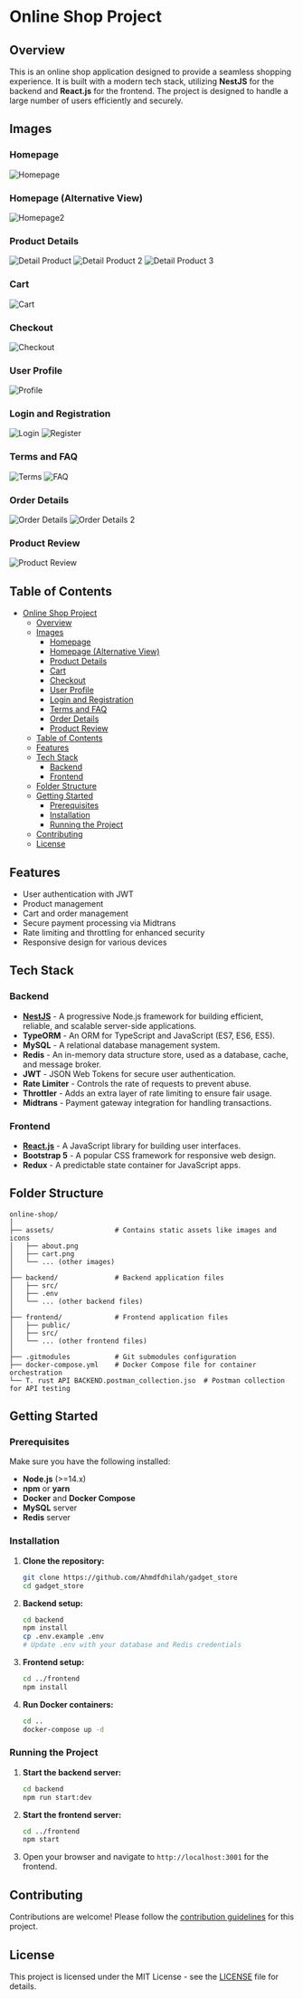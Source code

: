 # Online Shop Project

## Overview

This is an online shop application designed to provide a seamless shopping experience. It is built with a modern tech stack, utilizing **NestJS** for the backend and **React.js** for the frontend. The project is designed to handle a large number of users efficiently and securely.

## Images

### Homepage
![Homepage](./assets/homepage.png)

### Homepage (Alternative View)
![Homepage2](./assets/homepage2.png)

### Product Details
![Detail Product](./assets/detailproduct.png)
![Detail Product 2](./assets/detailproduct2.png)
![Detail Product 3](./assets/detailproduct3.png)

### Cart
![Cart](./assets/cart.png)

### Checkout
![Checkout](./assets/checkout.png)

### User Profile
![Profile](./assets/profile.png)

### Login and Registration
![Login](./assets/login.png)
![Register](./assets/register.png)

### Terms and FAQ
![Terms](./assets/terms.png)
![FAQ](./assets/faq.png)

### Order Details
![Order Details](./assets/orderDetails.png)
![Order Details 2](./assets/orderDetails2.png)

### Product Review
![Product Review](./assets/poductReview.png)


## Table of Contents

- [Online Shop Project](#online-shop-project)
  - [Overview](#overview)
  - [Images](#images)
    - [Homepage](#homepage)
    - [Homepage (Alternative View)](#homepage-alternative-view)
    - [Product Details](#product-details)
    - [Cart](#cart)
    - [Checkout](#checkout)
    - [User Profile](#user-profile)
    - [Login and Registration](#login-and-registration)
    - [Terms and FAQ](#terms-and-faq)
    - [Order Details](#order-details)
    - [Product Review](#product-review)
  - [Table of Contents](#table-of-contents)
  - [Features](#features)
  - [Tech Stack](#tech-stack)
    - [Backend](#backend)
    - [Frontend](#frontend)
  - [Folder Structure](#folder-structure)
  - [Getting Started](#getting-started)
    - [Prerequisites](#prerequisites)
    - [Installation](#installation)
    - [Running the Project](#running-the-project)
  - [Contributing](#contributing)
  - [License](#license)

## Features

- User authentication with JWT
- Product management
- Cart and order management
- Secure payment processing via Midtrans
- Rate limiting and throttling for enhanced security
- Responsive design for various devices

## Tech Stack

### Backend

- **[NestJS](https://nestjs.com/)** - A progressive Node.js framework for building efficient, reliable, and scalable server-side applications.
- **TypeORM** - An ORM for TypeScript and JavaScript (ES7, ES6, ES5).
- **MySQL** - A relational database management system.
- **Redis** - An in-memory data structure store, used as a database, cache, and message broker.
- **JWT** - JSON Web Tokens for secure user authentication.
- **Rate Limiter** - Controls the rate of requests to prevent abuse.
- **Throttler** - Adds an extra layer of rate limiting to ensure fair usage.
- **Midtrans** - Payment gateway integration for handling transactions.

### Frontend

- **[React.js](https://reactjs.org/)** - A JavaScript library for building user interfaces.
- **Bootstrap 5** - A popular CSS framework for responsive web design.
- **Redux** - A predictable state container for JavaScript apps.

## Folder Structure
```
online-shop/
│
├── assets/               # Contains static assets like images and icons
│   ├── about.png
│   ├── cart.png
│   └── ... (other images)
│
├── backend/              # Backend application files
│   ├── src/
│   ├── .env
│   └── ... (other backend files)
│
├── frontend/             # Frontend application files
│   ├── public/
│   ├── src/
│   └── ... (other frontend files)
│
├── .gitmodules           # Git submodules configuration
├── docker-compose.yml    # Docker Compose file for container orchestration
└── T. rust API BACKEND.postman_collection.jso  # Postman collection for API testing
```

## Getting Started

### Prerequisites

Make sure you have the following installed:

- **Node.js** (>=14.x)
- **npm** or **yarn**
- **Docker** and **Docker Compose**
- **MySQL** server
- **Redis** server

### Installation

1. **Clone the repository:**

    ```bash
    git clone https://github.com/Ahmdfdhilah/gadget_store
    cd gadget_store
    ```

2. **Backend setup:**

    ```bash
    cd backend
    npm install
    cp .env.example .env
    # Update .env with your database and Redis credentials
    ```

3. **Frontend setup:**

    ```bash
    cd ../frontend
    npm install
    ```

4. **Run Docker containers:**

    ```bash
    cd ..
    docker-compose up -d
    ```

### Running the Project

1. **Start the backend server:**

    ```bash
    cd backend
    npm run start:dev
    ```

2. **Start the frontend server:**

    ```bash
    cd ../frontend
    npm start
    ```

3. Open your browser and navigate to `http://localhost:3001` for the frontend.

## Contributing

Contributions are welcome! Please follow the [contribution guidelines](CONTRIBUTING.md) for this project.

## License

This project is licensed under the MIT License - see the [LICENSE](LICENSE) file for details.